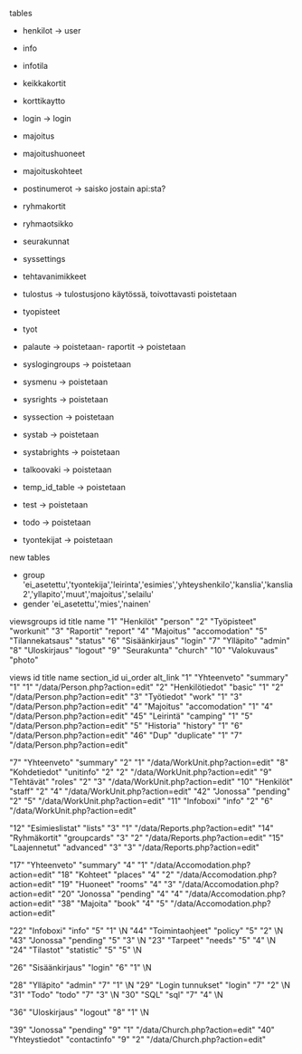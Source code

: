 tables
- henkilot -> user
- info
- infotila
- keikkakortit
- korttikaytto
- login -> login
- majoitus
- majoitushuoneet
- majoituskohteet
- postinumerot -> saisko jostain api:sta?
- ryhmakortit
- ryhmaotsikko
- seurakunnat
- syssettings
- tehtavanimikkeet
- tulostus -> tulostusjono käytössä, toivottavasti poistetaan
- tyopisteet
- tyot

- palaute -> poistetaan- raportit -> poistetaan
- syslogingroups -> poistetaan
- sysmenu -> poistetaan
- sysrights -> poistetaan
- syssection -> poistetaan
- systab -> poistetaan
- systabrights -> poistetaan
- talkoovaki -> poistetaan
- temp_id_table -> poistetaan
- test -> poistetaan
- todo -> poistetaan
- tyontekijat -> poistetaan

new tables
- group
'ei_asetettu','tyontekija','leirinta','esimies','yhteyshenkilo','kanslia','kanslia2','yllapito','muut','majoitus','selailu'
- gender
'ei_asetettu','mies','nainen'

viewsgroups
id title name 
"1"	    "Henkilöt"	"person"
"2"	    "Työpisteet"	"workunit"
"3"	    "Raportit"	"report"
"4"	    "Majoitus"	"accomodation"
"5"	    "Tilannekatsaus"	"status"
"6"	    "Sisäänkirjaus"	"login"
"7"	    "Ylläpito"	"admin"
"8"	    "Uloskirjaus"	"logout"
"9"     "Seurakunta"	"church"
"10"    "Valokuvaus"	"photo"

views
id title name section_id ui_order alt_link
"1"	    "Yhteenveto"	"summary"	"1"	"1"	"/data/Person.php?action=edit"
"2"	    "Henkilötiedot"	"basic"	"1"	"2"	"/data/Person.php?action=edit"
"3"	    "Työtiedot"	"work"	"1"	"3"	"/data/Person.php?action=edit"
"4"	    "Majoitus"	"accomodation"	"1"	"4"	"/data/Person.php?action=edit"
"45"    "Leirintä"	"camping"	"1"	"5"	"/data/Person.php?action=edit"
"5"	    "Historia"	"history"	"1"	"6"	"/data/Person.php?action=edit"
"46"	"Dup"	"duplicate"	"1"	"7"	"/data/Person.php?action=edit"

"7"	    "Yhteenveto"	"summary"	"2"	"1"	"/data/WorkUnit.php?action=edit"
"8"	    "Kohdetiedot"	"unitinfo"	"2"	"2"	"/data/WorkUnit.php?action=edit"
"9"	    "Tehtävät"	"roles"	"2"	"3"	"/data/WorkUnit.php?action=edit"
"10"	"Henkilöt"	"staff"	"2"	"4"	"/data/WorkUnit.php?action=edit"
"42"	"Jonossa"	"pending"	"2"	"5"	"/data/WorkUnit.php?action=edit"
"11"	"Infoboxi"	"info"	"2"	"6"	"/data/WorkUnit.php?action=edit"

"12"	"Esimieslistat"	"lists"	"3"	"1"	"/data/Reports.php?action=edit"
"14"	"Ryhmäkortit"	"groupcards"	"3"	"2"	"/data/Reports.php?action=edit"
"15"	"Laajennetut"	"advanced"	"3"	"3"	"/data/Reports.php?action=edit"

"17"	"Yhteenveto"	"summary"	"4"	"1"	"/data/Accomodation.php?action=edit"
"18"	"Kohteet"	"places"	"4"	"2"	"/data/Accomodation.php?action=edit"
"19"	"Huoneet"	"rooms"	"4"	"3"	"/data/Accomodation.php?action=edit"
"20"	"Jonossa"	"pending"	"4"	"4"	"/data/Accomodation.php?action=edit"
"38"	"Majoita"	"book"	"4"	"5"	"/data/Accomodation.php?action=edit"

"22"	"Infoboxi"	"info"	"5"	"1"	\N
"44"	"Toimintaohjeet"	"policy"	"5"	"2"	\N
"43"	"Jonossa"	"pending"	"5"	"3"	\N
"23"	"Tarpeet"	"needs"	"5"	"4"	\N
"24"	"Tilastot"	"statistic"	"5"	"5"	\N

"26"	"Sisäänkirjaus"	"login"	"6"	"1"	\N

"28"	"Ylläpito"	"admin"	"7"	"1"	\N
"29"	"Login tunnukset"	"login"	"7"	"2"	\N
"31"	"Todo"	"todo"	"7"	"3"	\N
"30"	"SQL"	"sql"	"7"	"4"	\N

"36"	"Uloskirjaus"	"logout"	"8"	"1"	\N

"39"	"Jonossa"	"pending"	"9"	"1"	"/data/Church.php?action=edit"
"40"	"Yhteystiedot"	"contactinfo"	"9"	"2"	"/data/Church.php?action=edit"
